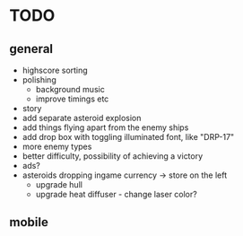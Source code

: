 # TODO
## general
* highscore sorting
* polishing
    - background music
    - improve timings etc
* story
* add separate asteroid explosion
* add things flying apart from the enemy ships
* add drop box with toggling illuminated font, like "DRP-17"
* more enemy types
* better difficulty, possibility of achieving a victory
* ads?
* asteroids dropping ingame currency -> store on the left
  * upgrade hull
  * upgrade heat diffuser - change laser color?


## mobile
